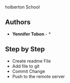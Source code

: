 
holberton School

## Authors

* **Yennifer Tobon** - * 

## Step by Step

* Create readme File
* Add file to git
* Commit Change
* Push to the remote server

